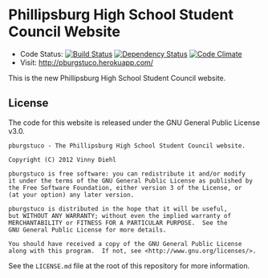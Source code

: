 # Phillipsburg High School Student Council Website

 * Code Status: [![Build Status](https://secure.travis-ci.org/pburg/pburgstuco.png)](http://travis-ci.org/pburg/pburgstuco) [![Dependency Status](https://gemnasium.com/pburg/pburgstuco.png)](https://gemnasium.com/pburg/pburgstuco) [![Code Climate](https://codeclimate.com/badge.png)](https://codeclimate.com/github/pburg/pburgstuco)
 * Visit: http://pburgstuco.herokuapp.com/

This is the new Phillipsburg High School Student Council website.

## License

The code for this website is released under the GNU General Public License
v3.0.

    pburgstuco - The Phillipsburg High School Student Council website.

    Copyright (C) 2012 Vinny Diehl

    pburgstuco is free software: you can redistribute it and/or modify
    it under the terms of the GNU General Public License as published by
    the Free Software Foundation, either version 3 of the License, or
    (at your option) any later version.

    pburgstuco is distributed in the hope that it will be useful,
    but WITHOUT ANY WARRANTY; without even the implied warranty of
    MERCHANTABILITY or FITNESS FOR A PARTICULAR PURPOSE.  See the
    GNU General Public License for more details.

    You should have received a copy of the GNU General Public License
    along with this program.  If not, see <http://www.gnu.org/licenses/>.

See the ```LICENSE.md``` file at the root of this repository for more
information.

